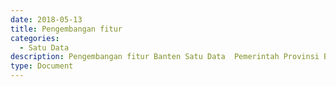 ```yaml
---
date: 2018-05-13
title: Pengembangan fitur
categories:
  - Satu Data
description: Pengembangan fitur Banten Satu Data  Pemerintah Provinsi Banten
type: Document
---
```

